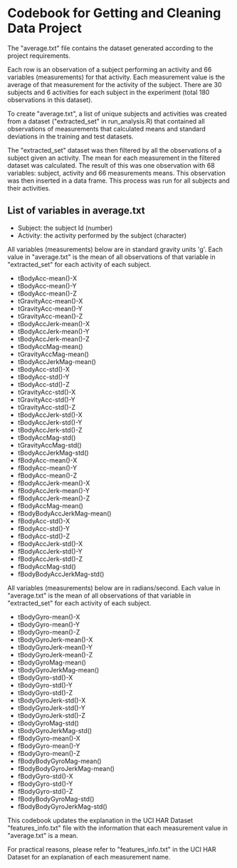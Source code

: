 # Codebook for Getting and Cleaning Data Project

The "average.txt" file contains the dataset generated according to the project requirements.

Each row is an observation of a subject performing an activity and 66 variables (measurements) for that activity. Each measurement value is the average of that measurement for the activity of the subject. There are 30 subjects and 6 activities for each subject in the experiment (total 180 observations in this dataset).

To create "average.txt", a list of unique subjects and activities was created from a dataset ("extracted_set" in run_analysis.R) that contained all observations of measurements that calculated means and standard deviations in the training and test datasets.

The "extracted_set" dataset was then filtered by all the observations of a subject given an activity. The mean for each measurement in the filtered dataset was calculated. The result of this was one observation with 68 variables: subject, activity and 66 measurements means. This observation was then inserted in a data frame. This process was run for all subjects and their activities.

## List of variables in average.txt

- Subject: the subject Id (number)
- Activity: the activity performed by the subject (character)

All variables (measurements) below are in standard gravity units 'g'. Each value in "average.txt" is the mean of all observations of that variable in "extracted_set" for each activity of each subject.
- tBodyAcc-mean()-X
- tBodyAcc-mean()-Y
- tBodyAcc-mean()-Z
- tGravityAcc-mean()-X
- tGravityAcc-mean()-Y
- tGravityAcc-mean()-Z
- tBodyAccJerk-mean()-X
- tBodyAccJerk-mean()-Y
- tBodyAccJerk-mean()-Z
- tBodyAccMag-mean()
- tGravityAccMag-mean()
- tBodyAccJerkMag-mean()
- tBodyAcc-std()-X
- tBodyAcc-std()-Y
- tBodyAcc-std()-Z
- tGravityAcc-std()-X
- tGravityAcc-std()-Y
- tGravityAcc-std()-Z
- tBodyAccJerk-std()-X
- tBodyAccJerk-std()-Y
- tBodyAccJerk-std()-Z
- tBodyAccMag-std()
- tGravityAccMag-std()
- tBodyAccJerkMag-std()
- fBodyAcc-mean()-X
- fBodyAcc-mean()-Y
- fBodyAcc-mean()-Z
- fBodyAccJerk-mean()-X
- fBodyAccJerk-mean()-Y
- fBodyAccJerk-mean()-Z
- fBodyAccMag-mean()
- fBodyBodyAccJerkMag-mean()
- fBodyAcc-std()-X
- fBodyAcc-std()-Y
- fBodyAcc-std()-Z
- fBodyAccJerk-std()-X
- fBodyAccJerk-std()-Y
- fBodyAccJerk-std()-Z
- fBodyAccMag-std()
- fBodyBodyAccJerkMag-std()

All variables (measurements) below are in radians/second. Each value in "average.txt" is the mean of all observations of that variable in "extracted_set" for each activity of each subject.
- tBodyGyro-mean()-X
- tBodyGyro-mean()-Y
- tBodyGyro-mean()-Z
- tBodyGyroJerk-mean()-X
- tBodyGyroJerk-mean()-Y
- tBodyGyroJerk-mean()-Z
- tBodyGyroMag-mean()
- tBodyGyroJerkMag-mean()
- tBodyGyro-std()-X
- tBodyGyro-std()-Y
- tBodyGyro-std()-Z
- tBodyGyroJerk-std()-X
- tBodyGyroJerk-std()-Y
- tBodyGyroJerk-std()-Z
- tBodyGyroMag-std()
- tBodyGyroJerkMag-std()
- fBodyGyro-mean()-X
- fBodyGyro-mean()-Y
- fBodyGyro-mean()-Z
- fBodyBodyGyroMag-mean()
- fBodyBodyGyroJerkMag-mean()
- fBodyGyro-std()-X
- fBodyGyro-std()-Y
- fBodyGyro-std()-Z
- fBodyBodyGyroMag-std()
- fBodyBodyGyroJerkMag-std()

This codebook updates the explanation in the UCI HAR Dataset "features_info.txt" file with the information that each measurement value in "average.txt" is a mean.

For practical reasons, please refer to "features_info.txt" in the UCI HAR Dataset for an explanation of each measurement name.